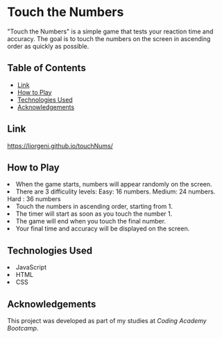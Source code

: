 <h1>Touch the Numbers</h1> 
"Touch the Numbers" is a simple game that tests your reaction time and accuracy. The goal is to touch the numbers on the screen in ascending order as quickly as possible.
<h2>Table of Contents</h2>

- [Link](#link)
- [How to Play](#how-to-play)
- [Technologies Used](#technologies-used)
- [Acknowledgements](#acknowledgements)

## Link

https://liorgeni.github.io/touchNums/

## How to Play

<li>When the game starts, numbers will appear randomly on the screen.</li>
<li>There are 3 difficulity levels: Easy: 16 numbers. Medium: 24 numbers. Hard : 36 numbers</li>
<li>Touch the numbers in ascending order, starting from 1.</li>
<li>The timer will start as soon as you touch the number 1.</li>
<li>The game will end when you touch the final number.</li>
<li>Your final time and accuracy will be displayed on the screen.</li>



## Technologies Used

<li> JavaScript</li>
<li>HTML</li>
<li>CSS</li>

## Acknowledgements

This project was developed as part of my studies at <i>Coding Academy Bootcamp</i>.

